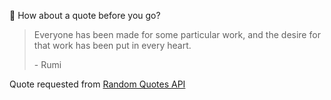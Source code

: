 📣 How about a quote before you go?

> Everyone has been made for some particular work, and the desire for that work has been put in every heart.
>
> <p>- Rumi</p>

Quote requested from [Random Quotes API](https://github.com/lukePeavey/quotable)

